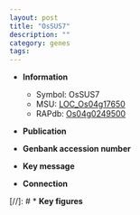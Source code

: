 ```yaml
---
layout: post
title: "OsSUS7"
description: ""
category: genes
tags: 
---
```


* **Information**  
    + Symbol: OsSUS7  
    + MSU: [LOC_Os04g17650](http://rice.uga.edu/cgi-bin/ORF_infopage.cgi?orf=LOC_Os04g17650)  
    + RAPdb: [Os04g0249500](http://rapdb.dna.affrc.go.jp/viewer/gbrowse_details/irgsp1?name=Os04g0249500)  

* **Publication**  

* **Genbank accession number**  

* **Key message**  

* **Connection**  

[//]: # * **Key figures**  


